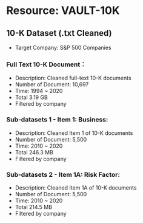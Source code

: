 # Resource: VAULT-10K

## 10-K Dataset (.txt Cleaned)
- Target Company: S&P 500 Companies

### Full Text 10-K Document：
- Description: Cleaned full-text 10-K documents
- Number of Document: 10,697
- Time: 1994 ~ 2020
- Total 3.19 GB
- Filtered by company

### Sub-datasets 1 - Item 1: Business:
- Description: Cleaned Item 1 of 10-K documents
- Number of Document: 5,500
- Time: 2010 ~ 2020
- Total 246.3 MB
- Filtered by company


### Sub-datasets 2 - Item 1A: Risk Factor:
- Description: Cleaned Item 1A of 10-K documents
- Number of Document: 5,500
- Time: 2010 ~ 2020
- Total 214.5 MB
- Filtered by company
